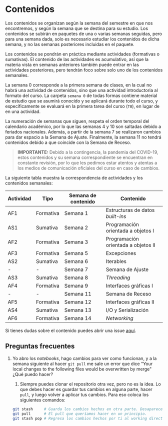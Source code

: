 # Contenidos

Los contenidos se organizan según la semana del semestre en que nos encontremos, y según la semana que se destina para su estudio. Los contenidos se subirán en paquetes de una o varias semanas seguidas, pero para una semana dada, solo es necesario estudiar los contenidos de dicha semana, y no las semanas posteriores incluidas en el paquete.

Los contenidos se pondrán en práctica mediante actividades (formativas o sumativas). El contenido de las actividades es acumulativo, así que la materia vista en semanas anteriores también puede entrar en las actividades posteriores, pero tendrán foco sobre solo uno de los contenidos semanales.

La semana 0 corresponde a la primera semana de clases, en la cual no habrá una actividad de contenidos, sino que una actividad introductoria al formato del curso. La carpeta `semana 0` de todas formas contiene material de estudio que se asumirá conocido y se aplicará durante todo el curso, y específicamente se evaluará en la primera tarea del curso (`T0`), en lugar de en una actividad.

La numeración de semanas que siguen, respeta el orden temporal del calendario académico, por lo que las semanas 4 y 10 son saltadas debido a feriados nacionales. Además, a partir de la semana 7 se realizaron cambios para dar espacio a la Semana de Ajuste. Finalmente, la semana 11 no tendrá contenidos debido a que coincide con la Semana de Receso.

> **IMPORTANTE:** Debido a la contingencia, la pandemia del COVID-19, estos contenidos y su semana correspondiente se encuentran en constante revisión, por lo que les pedimos estar atentos y atentas a los medios de comunicación oficiales del curso en caso de cambios.

La siguiente tabla muestra la correspondencia de actividades y los contenidos semanales:

| Actividad | Tipo      | Semana de contenido | Contenido                           |
| --------- | --------- | ------------------- | ----------------------------------- |
| AF1       | Formativa | Semana 1            | Estructuras de datos _built-ins_    |
| AS1       | Sumativa  | Semana 2            | Programación orientada a objetos I  |
| AF2       | Formativa | Semana 3            | Programación orientada a objetos II |
| AF3       | Formativa | Semana 5            | Excepciones                         |
| AS2       | Sumativa  | Semana 6            | Iterables                           |
| -         | -         | Semana 7            | Semana de Ajuste                    |
| AS3       | Sumativa  | Semana 8            | _Threading_                         |
| AF4       | Formativa | Semana 9            | Interfaces gráficas I               |
| -         | -         | Semana 11           | Semana de Receso                    |
| AF5       | Formativa | Semana 12           | Interfaces gráficas II              |
| AS4       | Sumativa  | Semana 13           | I/O y Serialización                 |
| AF6       | Formativa | Semana 14           | _Networking_                        |


Si tienes dudas sobre el contenido puedes abrir una issue [aquí](https://github.com/IIC2233/Syllabus/issues).

## Preguntas frecuentes

1. Yo abro los _notebooks_, hago cambios para ver como funcionan, y a la semana siguiente al hacer `git pull` me sale un error que dice "Your local changes to the following files would be overwritten by merge" ¿Qué puedo hacer?

   1. Siempre puedes clonar el repositorio otra vez, pero no es la idea. Lo que debes hacer es guardar tus cambios en alguna parte, hacer `pull`, y luego volver a aplicar tus cambios. Para eso coloca los siguientes comandos:

     ```bash
     git stash     # Guarda los cambios hechos en otra parte. Desaparecen del working directory.
     git pull      # El pull que queríamos hacer en un principio.
     git stash pop # Regresa los cambios hechos por ti al working directory.
     ```